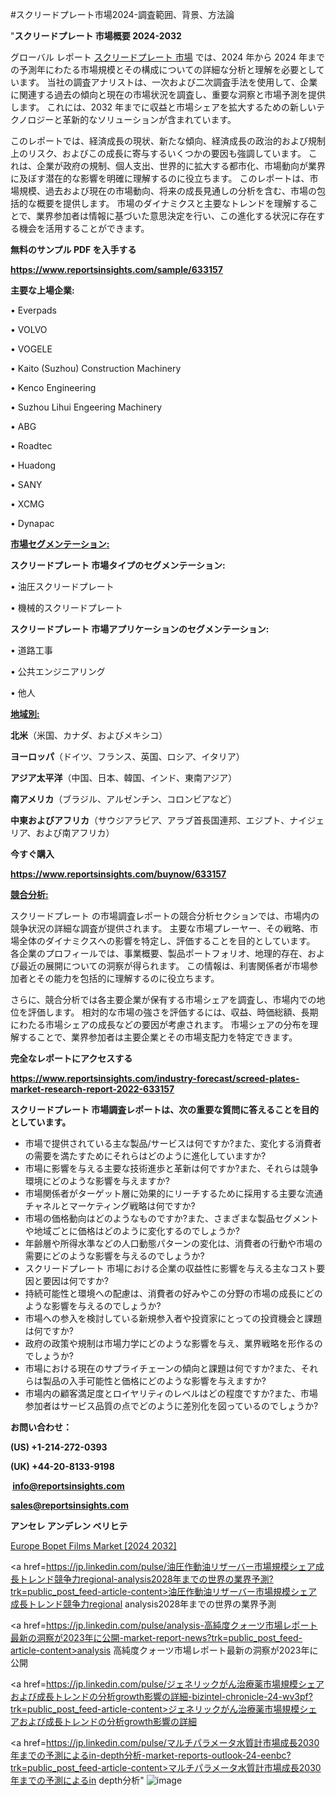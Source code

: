 #スクリードプレート市場2024-調査範囲、背景、方法論

"<strong>スクリードプレート 市場概要 2024-2032</strong>

グローバル レポート <a href=https://www.reportsinsights.com/sample/633157>スクリードプレート 市場</a> では、2024 年から 2024 年までの予測年にわたる市場規模とその構成についての詳細な分析と理解を必要としています。 当社の調査アナリストは、一次および二次調査手法を使用して、企業に関連する過去の傾向と現在の市場状況を調査し、重要な洞察と市場予測を提供します。 これには、2032 年までに収益と市場シェアを拡大​​するための新しいテクノロジーと革新的なソリューションが含まれています。

このレポートでは、経済成長の現状、新たな傾向、経済成長の政治的および規制上のリスク、およびこの成長に寄与するいくつかの要因も強調しています。 これは、企業が政府の規制、個人支出、世界的に拡大する都市化、市場動向が業界に及ぼす潜在的な影響を明確に理解するのに役立ちます。 このレポートは、市場規模、過去および現在の市場動向、将来の成長見通しの分析を含む、市場の包括的な概要を提供します。 市場のダイナミクスと主要なトレンドを理解することで、業界参加者は情報に基づいた意思決定を行い、この進化する状況に存在する機会を活用することができます。

<strong><b>無料のサンプル PDF を入手する</b></strong>

<a href=https://www.reportsinsights.com/sample/633157><strong><u>https://www.reportsinsights.com/sample/633157</u></strong></a>

<strong>主要な上場企業:</strong>

• Everpads

• VOLVO

• VOGELE

• Kaito (Suzhou) Construction Machinery

• Kenco Engineering

• Suzhou Lihui Engeering Machinery

• ABG

• Roadtec

• Huadong

• SANY

• XCMG

• Dynapac

<strong><u>市場セグメンテーション</u></strong><strong><u>:</u></strong>

<strong>スクリードプレート 市場タイプのセグメンテーション:</strong>

• 油圧スクリードプレート

• 機械的スクリードプレート

<strong>スクリードプレート 市場アプリケーションのセグメンテーション:</strong>

• 道路工事

• 公共エンジニアリング

• 他人

<strong><u>地域別</u></strong><strong><u>:</u></strong>

<strong>北米</strong>（米国、カナダ、およびメキシコ）

<strong>ヨーロッパ</strong>（ドイツ、フランス、英国、ロシア、イタリア）

<strong>アジア太平洋</strong>（中国、日本、韓国、インド、東南アジア）

<strong>南アメリカ</strong>（ブラジル、アルゼンチン、コロンビアなど）

<strong>中東およびアフリカ</strong>（サウジアラビア、アラブ首長国連邦、エジプト、ナイジェリア、および南アフリカ）

<strong>今すぐ購入</strong>

<a href=https://www.reportsinsights.com/buynow/633157><strong><u>https://www.reportsinsights.com/buynow/633157</u></strong></a>

<strong><u>競合分析:</u></strong>

スクリードプレート の市場調査レポートの競合分析セクションでは、市場内の競争状況の詳細な調査が提供されます。 主要な市場プレーヤー、その戦略、市場全体のダイナミクスへの影響を特定し、評価することを目的としています。 各企業のプロフィールでは、事業概要、製品ポートフォリオ、地理的存在、および最近の展開についての洞察が得られます。 この情報は、利害関係者が市場参加者とその能力を包括的に理解するのに役立ちます。

さらに、競合分析では各主要企業が保有する市場シェアを調査し、市場内での地位を評価します。 相対的な市場の強さを評価するには、収益、時価総額、長期にわたる市場シェアの成長などの要因が考慮されます。 市場シェアの分布を理解することで、業界参加者は主要企業とその市場支配力を特定できます。

<strong>完全なレポートにアクセスする</strong>

<a href=https://www.reportsinsights.com/industry-forecast/screed-plates-market-research-report-2022-633157><strong><u><b>https://www.reportsinsights.com/industry-forecast/screed-plates-market-research-report-2022-633157</b></u></strong></a>

<strong><b>スクリードプレート 市場調査レポートは、次の重要な質問に答えることを目的としています。</b></strong>
<ul>
  <li>市場で提供されている主な製品/サービスは何ですか?また、変化する消費者の需要を満たすためにそれらはどのように進化していますか?</li>
  <li>市場に影響を与える主要な技術進歩と革新は何ですか?また、それらは競争環境にどのような影響を与えますか?</li>
  <li>市場関係者がターゲット層に効果的にリーチするために採用する主要な流通チャネルとマーケティング戦略は何ですか?</li>
  <li>市場の価格動向はどのようなものですか?また、さまざまな製品セグメントや地域ごとに価格はどのように変化するのでしょうか?</li>
  <li>年齢層や所得水準などの人口動態パターンの変化は、消費者の行動や市場の需要にどのような影響を与えるのでしょうか?</li>
  <li>スクリードプレート 市場における企業の収益性に影響を与える主なコスト要因と要因は何ですか?</li>
  <li>持続可能性と環境への配慮は、消費者の好みやこの分野の市場の成長にどのような影響を与えるのでしょうか?</li>
  <li>市場への参入を検討している新規参入者や投資家にとっての投資機会と課題は何ですか?</li>
  <li>政府の政策や規制は市場力学にどのような影響を与え、業界戦略を形作るのでしょうか?</li>
  <li>市場における現在のサプライチェーンの傾向と課題は何ですか?また、それらは製品の入手可能性と価格にどのような影響を与えますか?</li>
  <li>市場内の顧客満足度とロイヤリティのレベルはどの程度ですか?また、市場参加者はサービス品質の点でどのように差別化を図っているのでしょうか?</li>
</ul>
<strong>お問い合わせ：</strong>

<strong>(US) +1-214-272-0393</strong>

<strong>(UK) +44-20-8133-9198</strong>

<strong> </strong><a href=info@reportsinsights.com><strong><u>info@reportsinsights.com</u></strong></a>

<a href=sales@reportsinsights.com><strong><u>sales@reportsinsights.com</u></strong></a>

<strong>アンセレ アンデレン ベリヒテ</strong>

<a href=https://www.linkedin.com/pulse/europe-bopet-films-market-analysis-identifying-growth-qqpnf/>Europe Bopet Films Market [2024 2032]</a>

<a href=https://jp.linkedin.com/pulse/油圧作動油リザーバー市場規模シェア成長トレンド競争力regional-analysis2028年までの世界の業界予測?trk=public_post_feed-article-content>油圧作動油リザーバー市場規模シェア成長トレンド競争力regional analysis2028年までの世界の業界予測</a>

<a href=https://jp.linkedin.com/pulse/analysis-高純度クォーツ市場レポート最新の洞察が2023年に公開-market-report-news?trk=public_post_feed-article-content>analysis 高純度クォーツ市場レポート最新の洞察が2023年に公開</a>

<a href=https://jp.linkedin.com/pulse/ジェネリックがん治療薬市場規模シェアおよび成長トレンドの分析growth影響の詳細-bizintel-chronicle-24-wv3pf?trk=public_post_feed-article-content>ジェネリックがん治療薬市場規模シェアおよび成長トレンドの分析growth影響の詳細</a>

<a href=https://jp.linkedin.com/pulse/マルチパラメータ水質計市場成長2030年までの予測によるin-depth分析-market-reports-outlook-24-eenbc?trk=public_post_feed-article-content>マルチパラメータ水質計市場成長2030年までの予測によるin depth分析</a>"
![image](https://github.com/aakesh123242/RIMarket/assets/158431203/eb0313db-cfe2-4cf9-898e-7c394126485c)

